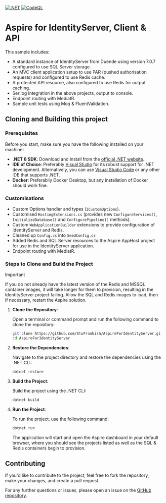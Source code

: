 [![.NET](https://github.com/StuFrankish/AspireForIdentityServer/actions/workflows/dotnet.yml/badge.svg)](https://github.com/StuFrankish/AspireForIdentityServer/actions/workflows/dotnet.yml)
[![CodeQL](https://github.com/StuFrankish/AspireForIdentityServer/actions/workflows/github-code-scanning/codeql/badge.svg)](https://github.com/StuFrankish/AspireForIdentityServer/actions/workflows/github-code-scanning/codeql)

# Aspire for IdentityServer, Client & API
This sample includes:
- A standard instance of IdentityServer from Duende using version 7.0.7 configured to use SQL Server storage.
- An MVC client application setup to use PAR (pushed authorisation requests) and configured to use Redis cache.
- A protected API resource, also configured to use Redis for output caching.
- Serilog integration in the above projects, output to console.
- Endpoint routing with MediatR.
- Sample unit tests using Moq & FluentValidation.

## Cloning and Building this project

### Prerequisites

Before you start, make sure you have the following installed on your machine:

- **.NET 8 SDK**: Download and install from the [official .NET website](https://dotnet.microsoft.com/download/dotnet/8.0).
- **IDE of Choice**: Preferably [Visual Studio](https://visualstudio.microsoft.com/) for its robust support for .NET development. Alternatively, you can use [Visual Studio Code](https://code.visualstudio.com/) or any other IDE that supports .NET.
- **Docker**: Preferablly Docker Desktop, but any installation of Docker should work fine.

### Customisations

- Custom Options handler and types (`ICustomOptions`).
- Customised `HostingExtensions.cs` (provides new `ConfigureServices()`, `InitializeDatabase()` and `ConfigurePipeline()` methods).
- Custom `WebApplicationBuilder` extensions to provide configuration of IdentityServer and Redis.
- Cleaned up `Config.cs` into `SeedConfig.cs`
- Added Redis and SQL Server resources to the Aspire AppHost project for use in the IdentityServer application.
- Endpoint routing with MediatR.

### Steps to Clone and Build the Project

> [!IMPORTANT]  
> If you do not already have the latest version of the Redis and MSSQL container images, it will take longer for them to provision, resulting in the IdentityServer project failing.
> Allow the SQL and Redis images to load, then if necessary, restart the Aspire solution.

1. **Clone the Repository**:

    Open a terminal or command prompt and run the following command to clone the repository:

    ```bash
    git clone https://github.com/StuFrankish/AspireForIdentityServer.git
    cd AspireForIdentityServer
    ```

2. **Restore the Dependencies**:

    Navigate to the project directory and restore the dependencies using the .NET CLI:

    ```bash
    dotnet restore
    ```

3. **Build the Project**:

    Build the project using the .NET CLI:

    ```bash
    dotnet build
    ```

4. **Run the Project**:

    To run the project, use the following command:

    ```bash
    dotnet run
    ```

    The application will start and open the Aspire dashboard in your default browser, where you should see the projects listed as well as the SQL & Redis containers begin to provision.

## Contributing

If you'd like to contribute to the project, feel free to fork the repository, make your changes, and create a pull request.

For any further questions or issues, please open an issue on the [GitHub repository](https://github.com/StuFrankish/AspireForIdentityServer/issues).
